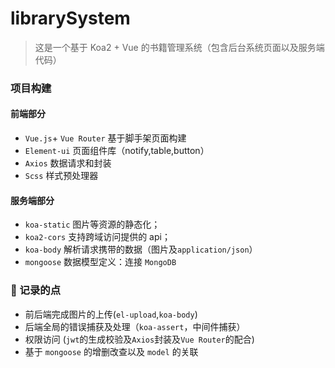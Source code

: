 # librarySystem

> 这是一个基于 Koa2 + Vue 的书籍管理系统（包含后台系统页面以及服务端代码）

### 项目构建

#### 前端部分

- `Vue.js`+ `Vue Router` 基于脚手架页面构建
- `Element-ui` 页面组件库（notify,table,button）
- `Axios` 数据请求和封装
- `Scss` 样式预处理器

#### 服务端部分

- `koa-static` 图片等资源的静态化；
- `koa2-cors` 支持跨域访问提供的 api；
- `koa-body` 解析请求携带的数据（图片及`application/json`）
- `mongoose` 数据模型定义：连接 `MongoDB`

### 📝 记录的点

- 前后端完成图片的上传(`el-upload`,`koa-body`)
- 后端全局的错误捕获及处理（`koa-assert`，中间件捕获）
- 权限访问 (`jwt`的生成校验及`Axios`封装及`Vue Router`的配合)
- 基于 `mongoose` 的增删改查以及 `model` 的关联
